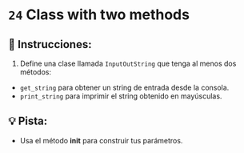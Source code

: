 # `24` Class with two methods

## 📝 Instrucciones:

1. Define una clase llamada `InputOutString` que tenga al menos dos métodos:
+ `get_string` para obtener un string de entrada desde la consola.
+ `print_string` para imprimir el string obtenido en mayúsculas.

## 💡 Pista:

+ Usa el método __init__ para construir tus parámetros.
